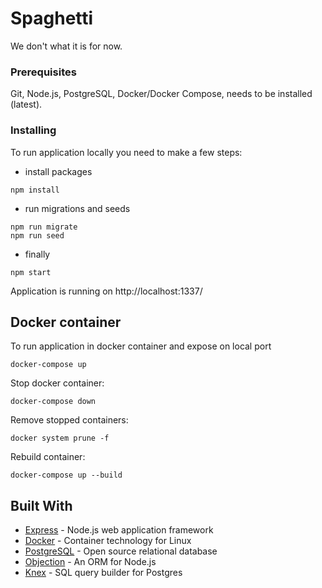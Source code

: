 # Spaghetti

We don't what it is for now.

### Prerequisites

Git, Node.js, PostgreSQL, Docker/Docker Compose, needs to be installed (latest).

### Installing

To run application locally you need to make a few steps:

- install packages

```
npm install
```

- run migrations and seeds

```
npm run migrate
npm run seed
```

- finally

```
npm start
```
Application is running on http://localhost:1337/

## Docker container

To run application in docker container and expose on local port

```
docker-compose up
```

Stop docker container:

```
docker-compose down
```

Remove stopped containers:

```
docker system prune -f
```

Rebuild container:

```
docker-compose up --build
```

## Built With

- [Express](http://expressjs.com/) - Node.js web application framework
- [Docker](https://www.docker.com/) - Container technology for Linux
- [PostgreSQL](https://www.postgresql.org/) - Open source relational database
- [Objection](https://vincit.github.io/objection.js/) - An ORM for Node.js
- [Knex](https://knexjs.org/) - SQL query builder for Postgres
